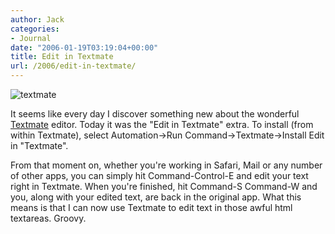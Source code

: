 ```yaml
---
author: Jack
categories:
- Journal
date: "2006-01-19T03:19:04+00:00"
title: Edit in Textmate
url: /2006/edit-in-textmate/
---
```


![textmate](/files/textmate.jpg) 

It seems like every day I discover something new about the wonderful [Textmate](<http://www.macromates.com>) editor. Today it was the "Edit in Textmate" extra. To install (from within Textmate), select Automation->Run Command->Textmate->Install Edit in "Textmate". 

From that moment on, whether you're working in Safari, Mail or any number of other apps, you can simply hit Command-Control-E and edit your text right in Textmate. When you're finished, hit Command-S Command-W and you, along with your edited text, are back in the original app. What this means is that I can now use Textmate to edit text in those awful html textareas. Groovy.